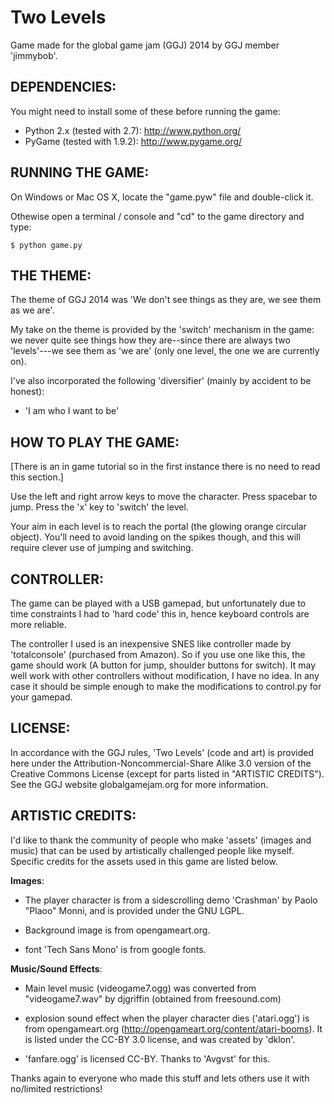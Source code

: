 Two Levels
===============

Game made for the global game jam (GGJ) 2014 by GGJ member 'jimmybob'.

DEPENDENCIES:
------------

You might need to install some of these before running the game:

  * Python 2.x (tested with 2.7):     <http://www.python.org/>  
  * PyGame (tested with 1.9.2):     <http://www.pygame.org/>

RUNNING THE GAME:
----------------

On Windows or Mac OS X, locate the "game.pyw" file and double-click it.

Othewise open a terminal / console and "cd" to the game directory and type:

    $ python game.py

THE THEME:
---------------

The theme of GGJ 2014 was 'We don't see things as they are, we see
them as we are'.

My take on the theme is provided by the 'switch' mechanism in the
game: we never quite see things how they are--since there are always
two 'levels'---we see them as 'we are' (only one level, the one we are
currently on).

I've also incorporated the following 'diversifier' (mainly by
accident to be honest): 
- 'I am who I want to be'

HOW TO PLAY THE GAME:
--------------------

[There is an in game tutorial so in the first instance there is no
need to read this section.]

Use the left and right arrow keys to move the character.  Press
spacebar to jump.  Press the 'x' key to 'switch' the level.

Your aim in each level is to reach the portal (the glowing orange
circular object).  You'll need to avoid landing on the spikes though,
and this will require clever use of jumping and switching.

CONTROLLER:
----------

The game can be played with a USB gamepad, but unfortunately due to
time constraints I had to 'hard code' this in, hence keyboard controls
are more reliable.

The controller I used is an inexpensive SNES like controller made by
'totalconsole' (purchased from Amazon).  So if you use one like this,
the game should work (A button for jump, shoulder buttons for switch).
It may well work with other controllers without modification, I have
no idea.  In any case it should be simple enough to make the
modifications to control.py for your gamepad.

LICENSE:
-------

In accordance with the GGJ rules, 'Two Levels' (code and art) is
provided here under the Attribution-Noncommercial-Share Alike 3.0
version of the Creative Commons License (except for parts listed in
"ARTISTIC CREDITS").  See the GGJ website globalgamejam.org for more
information.

ARTISTIC CREDITS:
----------------

I'd like to thank the community of people who make 'assets' (images
and music) that can be used by artistically challenged people like
myself.  Specific credits for the assets used in this game are listed
below.

**Images**: 

- The player character is from a sidescrolling demo 'Crashman' by
  Paolo "Plaoo" Monni, and is provided under the GNU LGPL.

- Background image is from opengameart.org.

- font 'Tech Sans Mono' is from google fonts.

**Music/Sound Effects**:

- Main level music (videogame7.ogg) was converted from
  "videogame7.wav" by djgriffin (obtained from freesound.com)

- explosion sound effect when the player character dies ('atari.ogg')
  is from opengameart.org
  (http://opengameart.org/content/atari-booms).  It is listed under
  the CC-BY 3.0 license, and was created by 'dklon'.

- 'fanfare.ogg' is licensed CC-BY. Thanks to 'Avgvst' for this.

Thanks again to everyone who made this stuff and lets others use it
with no/limited restrictions!
